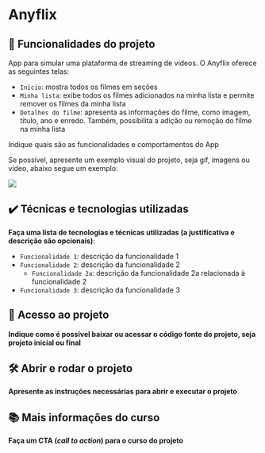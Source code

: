 # Anyflix



## 🔨 Funcionalidades do projeto

App para simular uma plataforma de streaming de videos. O Anyflix oferece as seguintes telas:

- `Início`: mostra todos os filmes em seções
- `Minha lista`: exibe todos os filmes adicionados na minha lista e permite remover os filmes da minha lista
- `Detalhes do filme`: apresenta as informações do filme, como imagem, título, ano e enredo. Também, possibilita a adição ou remoção do filme na minha lista














Indique quais são as funcionalidades e comportamentos do App

Se possível, apresente um exemplo visual do projeto, seja gif, imagens ou vídeo, abaixo segue um exemplo:

![](https://github.com/alura-cursos/android-com-kotlin-personalizando-ui/raw/master/img/amostra.gif)

## ✔️ Técnicas e tecnologias utilizadas

**Faça uma lista de tecnologias e técnicas utilizadas (a justificativa e descrição são opcionais)**:

- `Funcionalidade 1`: descrição da funcionalidade 1
- `Funcionalidade 2`: descrição da funcionalidade 2
  - `Funcionalidade 2a`: descrição da funcionalidade 2a relacionada à funcionalidade 2
- `Funcionalidade 3`: descrição da funcionalidade 3

## 📁 Acesso ao projeto

**Indique como é possível baixar ou acessar o código fonte do projeto, seja projeto inicial ou final**

## 🛠️ Abrir e rodar o projeto

**Apresente as instruções necessárias para abrir e executar o projeto**

## 📚 Mais informações do curso

**Faça um CTA (_call to action_) para o curso do projeto**
